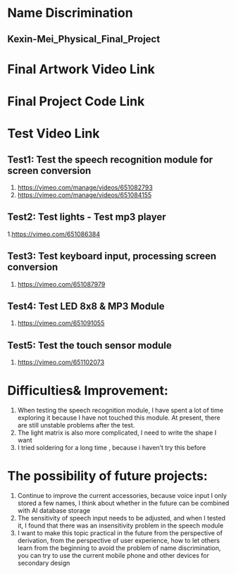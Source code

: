 Name Discrimination
===================================
Kexin-Mei_Physical_Final_Project
---------------------------------------------------

Final Artwork Video Link
==================================

Final Project Code Link
==================================

Test Video Link
==================================
Test1: Test the speech recognition module for screen conversion
------------------------------------------------
1. https://vimeo.com/manage/videos/651082793 
2. https://vimeo.com/manage/videos/651084155

Test2: Test lights - Test mp3 player
-----------------------------------------
1.https://vimeo.com/651086384

Test3: Test keyboard input, processing screen conversion
--------------------------------------------------------
1. https://vimeo.com/651087979

Test4: Test LED 8x8 & MP3 Module
---------------------------------------
1. https://vimeo.com/651091055

Test5: Test the touch sensor module
----------------------------------------
1. https://vimeo.com/651102073


Difficulties& Improvement:
=================================
1. When testing the speech recognition module, I have spent a lot of time exploring it because I have not touched this module. At present, there are still unstable problems after the test.
2. The light matrix is also more complicated, I need to write the shape I want
3. I tried soldering for a long time , because i haven’t try this before

The possibility of future projects:
==========================================
1.	Continue to improve the current accessories, because voice input I only stored a few names, I think about whether in the future can be combined with AI database storage
2.	The sensitivity of speech input needs to be adjusted, and when I tested it, I found that there was an insensitivity problem in the speech module
3.	I want to make this topic practical in the future from the perspective of derivation, from the perspective of user experience, how to let others learn from the beginning to avoid the problem of name discrimination, you can try to use the current mobile phone and other devices for secondary design


